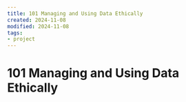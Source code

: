 ```yaml
---
title: 101 Managing and Using Data Ethically
created: 2024-11-08
modified: 2024-11-08
tags:
- project
---
```

# 101 Managing and Using Data Ethically
